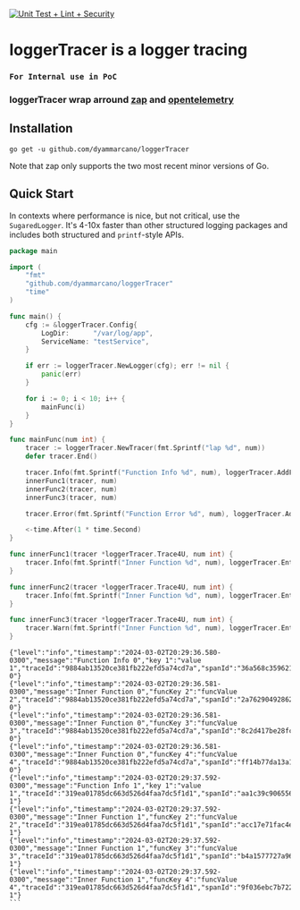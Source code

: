 [![Unit Test + Lint + Security](https://github.com/dyammarcano/loggerTracer/actions/workflows/ci.yml/badge.svg)](https://github.com/dyammarcano/loggerTracer/actions/workflows/ci.yml)

# loggerTracer is a logger tracing

### `For Internal use in PoC`

### loggerTracer wrap arround [zap](https://github.com/uber-go/zap) and [opentelemetry](https://github.com/open-telemetry/opentelemetry-go)

## Installation

`go get -u github.com/dyammarcano/loggerTracer`

Note that zap only supports the two most recent minor versions of Go.

## Quick Start

In contexts where performance is nice, but not critical, use the
`SugaredLogger`. It's 4-10x faster than other structured logging
packages and includes both structured and `printf`-style APIs.

```go
package main

import (
	"fmt"
	"github.com/dyammarcano/loggerTracer"
	"time"
)

func main() {
	cfg := &loggerTracer.Config{
		LogDir:      "/var/log/app",
		ServiceName: "testService",
	}

	if err := loggerTracer.NewLogger(cfg); err != nil {
		panic(err)
	}

	for i := 0; i < 10; i++ {
		mainFunc(i)
	}
}

func mainFunc(num int) {
	tracer := loggerTracer.NewTracer(fmt.Sprintf("lap %d", num))
	defer tracer.End()

	tracer.Info(fmt.Sprintf("Function Info %d", num), loggerTracer.AddField("key 1", "value 1"))
	innerFunc1(tracer, num)
	innerFunc2(tracer, num)
	innerFunc3(tracer, num)

	tracer.Error(fmt.Sprintf("Function Error %d", num), loggerTracer.AddFieldError(fmt.Errorf("error %d", num)))

	<-time.After(1 * time.Second)
}

func innerFunc1(tracer *loggerTracer.Trace4U, num int) {
	tracer.Info(fmt.Sprintf("Inner Function %d", num), loggerTracer.Entry{Key: "funcKey 1", String: "funcValue 1"})
}

func innerFunc2(tracer *loggerTracer.Trace4U, num int) {
	tracer.Info(fmt.Sprintf("Inner Function %d", num), loggerTracer.Entry{Key: "funcKey 2", String: "funcValue 2"})
}

func innerFunc3(tracer *loggerTracer.Trace4U, num int) {
	tracer.Warn(fmt.Sprintf("Inner Function %d", num), loggerTracer.Entry{Key: "funcKey 3", String: "funcValue 3"})
}
```

````text
{"level":"info","timestamp":"2024-03-02T20:29:36.580-0300","message":"Function Info 0","key 1":"value 1","traceId":"9884ab13520ce381fb222efd5a74cd7a","spanId":"36a568c359621f37","name":"lap 0"}
{"level":"info","timestamp":"2024-03-02T20:29:36.581-0300","message":"Inner Function 0","funcKey 2":"funcValue 2","traceId":"9884ab13520ce381fb222efd5a74cd7a","spanId":"2a762904928626d3","name":"lap 0"}
{"level":"info","timestamp":"2024-03-02T20:29:36.581-0300","message":"Inner Function 0","funcKey 3":"funcValue 3","traceId":"9884ab13520ce381fb222efd5a74cd7a","spanId":"8c2d417be28fc6a4","name":"lap 0"}
{"level":"info","timestamp":"2024-03-02T20:29:36.581-0300","message":"Inner Function 0","funcKey 4":"funcValue 4","traceId":"9884ab13520ce381fb222efd5a74cd7a","spanId":"ff14b77da13a1fa2","name":"lap 0"}
{"level":"info","timestamp":"2024-03-02T20:29:37.592-0300","message":"Function Info 1","key 1":"value 1","traceId":"319ea01785dc663d526d4faa7dc5f1d1","spanId":"aa1c39c906556587","name":"lap 1"}
{"level":"info","timestamp":"2024-03-02T20:29:37.592-0300","message":"Inner Function 1","funcKey 2":"funcValue 2","traceId":"319ea01785dc663d526d4faa7dc5f1d1","spanId":"acc17e71fac4e35d","name":"lap 1"}
{"level":"info","timestamp":"2024-03-02T20:29:37.592-0300","message":"Inner Function 1","funcKey 3":"funcValue 3","traceId":"319ea01785dc663d526d4faa7dc5f1d1","spanId":"b4a1577727a96ea1","name":"lap 1"}
{"level":"info","timestamp":"2024-03-02T20:29:37.592-0300","message":"Inner Function 1","funcKey 4":"funcValue 4","traceId":"319ea01785dc663d526d4faa7dc5f1d1","spanId":"9f036ebc7b722c6d","name":"lap 1"}
```
